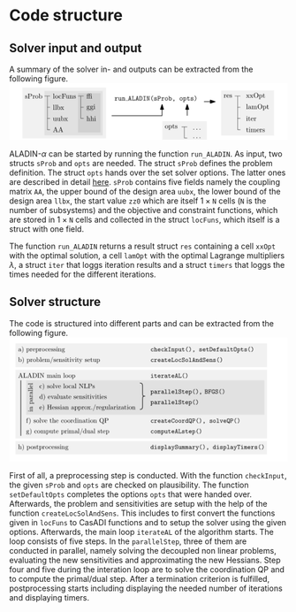# Code structure

<!--[Flow chart](flowChart.svg)--->

## Solver input and output 

A summary of the solver in- and outputs can be extracted from the following figure.
![Image of Input](figures/programm_structure.png)

ALADIN-$\alpha$ can be started by running the function $\texttt{run\_ALADIN}$. As input, two structs $\texttt{sProb}$ and $\texttt{opts}$ are needed. The struct $\texttt{sProb}$ defines the problem definition. The struct $\texttt{opts}$ hands over the set solver options. The latter ones are described in detail [here](options.md). $\texttt{sProb}$ contains five fields namely the coupling matrix $\texttt{AA}$, the upper bound of the design area $\texttt{uubx}$, the lower bound of the design area $\texttt{llbx}$, the start value $\texttt{zz0}$ which are itself $1  \times \texttt{N}$ cells ($\texttt{N}$ is the number of subsystems) and the objective and constraint functions, which are stored in $1\times \texttt{N}$ cells and collected in the struct $\texttt{locFuns}$, which itself is a struct with one field.

The function $\texttt{run\_ALADIN}$ returns a result struct $\texttt{res}$ containing a cell $\texttt{xxOpt}$ with the optimal solution, a cell $\texttt{lamOpt}$ with the optimal Lagrange multipliers $\lambda$, a struct $\texttt{iter}$ that loggs iteration results and a struct $\texttt{timers}$ that loggs the times needed for the different iterations.


## Solver structure 
The code is structured into different parts and can be extracted from the following figure.
![Image of Input](figures/programm_structure_2.png)

First of all, a preprocessing step is conducted. With the function $\texttt{checkInput}$, the given $\texttt{sProb}$ and $\texttt{opts}$ are checked on plausibility. The function $\texttt{setDefaultOpts}$ completes the options $\texttt{opts}$ that were handed over. Afterwards, the problem and sensitivities are setup with the help of the function $\texttt{createLocSolAndSens}$. This includes to first convert the functions given in $\texttt{locFuns}$ to  CasADI functions and to setup the solver using the given options. Afterwards, the main loop $\texttt{iterateAL}$ of the algorithm starts. The loop consists of five steps. In the $\texttt{parallelStep}$, three of them are conducted in parallel, namely solving the decoupled non linear problems, evaluating the new sensitivities and approximating the new Hessians. Step four and five during the interation loop are to solve the coordination QP and to compute the primal/dual step. After a termination criterion is fulfilled, postprocessing starts including displaying the needed number of iterations and displaying timers.
